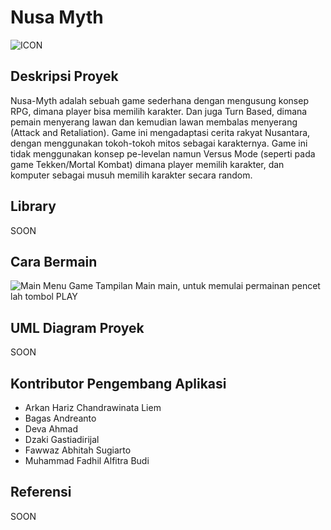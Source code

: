 # Nusa Myth
![ICON](https://github.com/earldev4/Nusa-Myth-Game/assets/115122603/bd5e5947-5c12-46e5-87a7-a3fa8a5a4d07)


## Deskripsi Proyek
Nusa-Myth adalah sebuah game sederhana dengan mengusung konsep RPG, dimana player bisa memilih karakter. Dan juga Turn Based, dimana pemain menyerang lawan dan kemudian lawan membalas menyerang (Attack and Retaliation). Game ini mengadaptasi cerita rakyat Nusantara, dengan menggunakan tokoh-tokoh mitos sebagai karakternya. Game ini tidak menggunakan konsep pe-levelan namun Versus Mode (seperti pada game Tekken/Mortal Kombat) dimana player memilih karakter, dan komputer sebagai musuh memilih karakter secara random. 

## Library
SOON

## Cara Bermain 
![Main Menu Game](https://github.com/earldev4/Nusa-Myth-Game/assets/115122603/fc81aba2-96f5-4688-811d-5b054d7c1dfb)
Tampilan Main main, untuk memulai permainan pencet lah tombol PLAY

## UML Diagram Proyek
SOON

## Kontributor Pengembang Aplikasi
- Arkan Hariz Chandrawinata Liem
- Bagas Andreanto
- Deva Ahmad
- Dzaki Gastiadirijal
- Fawwaz Abhitah Sugiarto
- Muhammad Fadhil Alfitra Budi

## Referensi
SOON
